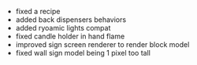 - fixed a recipe
- added back dispensers behaviors
- added ryoamic lights compat
- fixed candle holder in hand flame
- improved sign screen renderer to render block model
- fixed wall sign model being 1 pixel too tall

